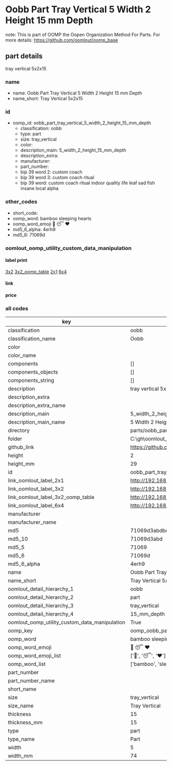 # Oobb Part Tray Vertical 5 Width 2 Height 15 mm Depth  

note: This is part of OOMP the Oopen Organization Method For Parts. For more details: https://github.com/oomlout/oomp_base

##  part details
  



tray vertical 5x2x15



### name
* name: Oobb Part Tray Vertical 5 Width 2 Height 15 mm Depth
* name_short: Tray Vertical 5x2x15 
### id
* oomp_id: oobb_part_tray_vertical_5_width_2_height_15_mm_depth
  * classification: oobb
  * type: part
  * size: tray_vertical
  * color: 
  * description_main: 5_width_2_height_15_mm_depth
  * description_extra: 
  * manufacturer: 
  * part_number: 
  * bip 39 word 2: custom coach
  * bip 39 word 3: custom coach ritual
  * bip 39 word: custom coach ritual indoor quality life leaf sad fish insane local alpha

### other_codes
* short_code: 
* oomp_word: bamboo sleeping hearts
* oomp_word_emoji :bamboo: :sleeping: :hearts:
* md5_6_alpha: 4erh9
* md5_6: 71069d






### oomlout_oomp_utility_custom_data_manipulation
#### label print
[3x2](http://192.168.1.245:1112/?label=oomp%204erh9)
[3x2_oomp_table](http://192.168.1.108:1112/?label=oomp%204erh9)
[2x1](http://192.168.1.242:1112/?label=oomp%204erh9)
[6x4](http://192.168.1.55:1112/?label=oomp%204erh9)    

#### link

                              

#### price







### all codes 
| key | value |  
| --- | --- |  
| classification | oobb |  
| classification_name | Oobb |  
| color |  |  
| color_name |  |  
| components | [] |  
| components_objects | [] |  
| components_string | [] |  
| description | tray vertical 5x2x15 |  
| description_extra |  |  
| description_extra_name |  |  
| description_main | 5_width_2_height_15_mm_depth |  
| description_main_name | 5 Width 2 Height 15 mm Depth |  
| directory | parts/oobb_part_tray_vertical_5_width_2_height_15_mm_depth |  
| folder | C:\gh\oomlout_oobb_version_4_generated_parts\parts\oobb_part_tray_vertical_5_width_2_height_15_mm_depth |  
| github_link | https://github.com/oomlout/oomlout_oomp_part_src/tree/main/parts/oobb_part_tray_vertical_5_width_2_height_15_mm_depth |  
| height | 2 |  
| height_mm | 29 |  
| id | oobb_part_tray_vertical_5_width_2_height_15_mm_depth |  
| link_oomlout_label_2x1 | http://192.168.1.242:1112/?label=oomp%204erh9 |  
| link_oomlout_label_3x2 | http://192.168.1.245:1112/?label=oomp%204erh9 |  
| link_oomlout_label_3x2_oomp_table | http://192.168.1.108:1112/?label=oomp%204erh9 |  
| link_oomlout_label_6x4 | http://192.168.1.55:1112/?label=oomp%204erh9 |  
| manufacturer |  |  
| manufacturer_name |  |  
| md5 | 71069d3abdbdafd605579731750b29b4 |  
| md5_10 | 71069d3abd |  
| md5_5 | 71069 |  
| md5_6 | 71069d |  
| md5_6_alpha | 4erh9 |  
| name | Oobb Part Tray Vertical 5 Width 2 Height 15 mm Depth |  
| name_short | Tray Vertical 5x2x15  |  
| oomlout_detail_hierarchy_1 | oobb |  
| oomlout_detail_hierarchy_2 | part |  
| oomlout_detail_hierarchy_3 | tray_vertical |  
| oomlout_detail_hierarchy_4 | 15_mm_depth |  
| oomlout_oomp_utility_custom_data_manipulation | True |  
| oomp_key | oomp_oobb_part_tray_vertical_5_width_2_height_15_mm_depth |  
| oomp_word | bamboo sleeping hearts |  
| oomp_word_emoji | :bamboo: :sleeping: :hearts: |  
| oomp_word_emoji_list | [':bamboo:', ':sleeping:', ':hearts:'] |  
| oomp_word_list | ['bamboo', 'sleeping', 'hearts'] |  
| part_number |  |  
| part_number_name |  |  
| short_name |  |  
| size | tray_vertical |  
| size_name | Tray Vertical |  
| thickness | 15 |  
| thickness_mm | 15 |  
| type | part |  
| type_name | Part |  
| width | 5 |  
| width_mm | 74 |  
